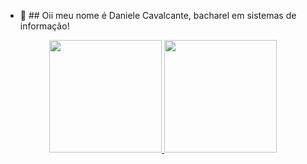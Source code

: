- 👋 ## Oii meu nome é Daniele Cavalcante, bacharel em sistemas de informação!
<div align="center">
  <a href="https://github.com/Danielecavalcante">
  <img height="180em"src="https://githubreadmestats.vercel.app/apiusername=Danielecavalcante&show_icons=true&theme=dracula&include_all_commits=true&count_private=true"/>
  <img height="180em" src="https://github-readme-stats.vercel.app/api/top-langs/?username=Danielecavalcante&layout=compact&langs_count=7&theme=dracula"/>
</div>
       
